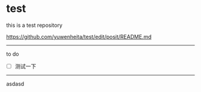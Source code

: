 # test
this is a test repository

https://github.com/yuwenheita/test/edit/posit/README.md

***

to do

- [ ] 测试一下

*****

asdasd
